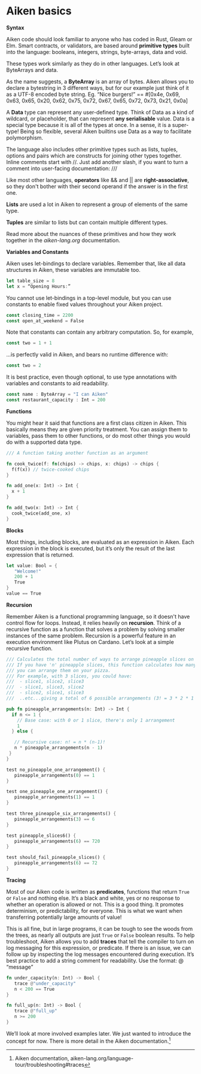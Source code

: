 # Aiken basics

**Syntax**

Aiken code should look familiar to anyone who has coded in Rust, Gleam or Elm. Smart contracts, or validators, are based around **primitive types** built into the language: booleans, integers, strings, byte-arrays, data and void. 

These types work similarly as they do in other languages. Let’s look at ByteArrays and data. 

As the name suggests, a **ByteArray** is an array of bytes. Aiken allows you to declare a bytestring in 3 different ways, but for our example just think of it as a UTF-8 encoded byte string. Eg. “Nice burgers!”  == #[0x4e, 0x69, 0x63, 0x65, 0x20, 0x62, 0x75, 0x72, 0x67, 0x65, 0x72, 0x73, 0x21, 0x0a] 

A **Data** type can represent any user-defined type. Think of Data as a kind of wildcard, or placeholder, that can represent **any serialisable** value. Data is a special type because it is all of the types at once. In a sense, it is a super-type! Being so flexible, several Aiken builtins use Data as a way to facilitate polymorphism.

The language also includes other primitive types such as lists, tuples, options and pairs which are constructs for joining other types together. Inline comments start with //. Just add another slash, if you want to turn a comment into user-facing documentation: ///

Like most other languages, **operators** like && and || are **right-associative**, so they don't bother with their second operand if the answer is in the first one.

**Lists** are used a lot in Aiken to represent a group of elements of the same type.  

**Tuples** are similar to lists but can contain multiple different types.

Read more about the nuances of these primitives and how they work together in the *aiken-lang.org* documentation.

**Variables and Constants** 

Aiken uses let-bindings to declare variables. Remember that, like all data structures in Aiken, these variables are immutable too.

```rust
let table_size = 8
let x = “Opening Hours:”
```

You cannot use let-bindings in a top-level module, but you can use constants to enable fixed values throughout your Aiken project.
```rust
const closing_time = 2200
const open_at_weekend = False
```
Note that constants can contain any arbitrary computation. So, for example, 
```rust
const two = 1 + 1
```
…is perfectly valid in Aiken, and bears no runtime difference with:
```rust
const two = 2
```
It is best practice, even though optional, to use type annotations with variables and constants to aid readability.
```rust
const name : ByteArray = "I can Aiken"
const restaurant_capacity : Int = 200
```
**Functions**

You might hear it said that functions are a first class citizen in Aiken. This basically means they are given priority treatment. You can assign them to variables, pass them to other functions, or do most other things you would do with a supported data type. 

```rust
/// A function taking another function as an argument

fn cook_twice(f: fn(chips) -> chips, x: chips) -> chips {
  f(f(x)) // twice-cooked chips
}

fn add_one(x: Int) -> Int {
  x + 1
}

fn add_two(x: Int) -> Int {
  cook_twice(add_one, x)
}
```
**Blocks**

Most things, including blocks, are evaluated as an expression in Aiken. Each expression in the block is executed, but it’s only the result of the last expression that is returned.

```rust
let value: Bool = {
   "Welcome!"
   200 + 1
   True
}
value == True
```
**Recursion**

Remember Aiken is a functional programming language, so it doesn't have control flow for loops. Instead, it relies heavily on **recursion**. Think of a recursive function as a function that solves a problem by solving smaller instances of the same problem. Recursion is a powerful feature in an execution environment like Plutus on Cardano. Let’s look at a simple recursive function.

```rust
/// Calculates the total number of ways to arrange pineapple slices on a pizza.
/// If you have 'n' pineapple slices, this function calculates how many different ways
/// you can arrange them on your pizza.
/// For example, with 3 slices, you could have:
///  - slice1, slice2, slice3
///  - slice1, slice3, slice2
///  - slice2, slice1, slice3
///  ..etc...giving a total of 6 possible arrangements (3! = 3 * 2 * 1 = 6)

pub fn pineapple_arrangements(n: Int) -> Int {
  if n <= 1 {
    // Base case: with 0 or 1 slice, there's only 1 arrangement
    1
  } else {

   // Recursive case: n! = n * (n-1)!
   n * pineapple_arrangements(n - 1)
 }
}

test no_pineapple_one_arrangement() {
   pineapple_arrangements(0) == 1
}

test one_pineapple_one_arrangement() {
   pineapple_arrangements(1) == 1
}

test three_pineapple_six_arrangements() {
   pineapple_arrangements(3) == 6
}

test pineapple_slices6() {
   pineapple_arrangements(6) == 720
}

test should_fail_pineapple_slices() {
   pineapple_arrangements(6) == 72
}
```

**Tracing**

Most of our Aiken code is written as **predicates**, functions that return ```True``` or ```False``` and nothing else. It’s a black and white, yes or no response to whether an operation is allowed or not. This is a good thing. It promotes determinism, or predictability, for everyone. This is what we want when transferring potentially large amounts of value! 

This is all fine, but in large programs, it can be tough to see the woods from the trees, as nearly all outputs are just ```True``` or ```False``` boolean results. To help troubleshoot, Aiken allows you to add **traces** that tell the compiler to turn on log messaging for this expression, or predicate. If there is an issue, we can follow up by inspecting the log messages encountered during execution. It’s best practice to add a string comment for readability. Use the format: @ “message” 

```rust
fn under_capacity(n: Int) -> Bool {
   trace @"under_capacity"
   n < 200 == True
}

fn full_up(n: Int) -> Bool {
   trace @"full_up"
   n >= 200
}
```
We’ll look at more involved examples later. We just wanted to introduce the concept for now. There is more detail in the Aiken documentation.[^1]


[^1]: Aiken documentation, aiken-lang.org/language-tour/troubleshooting#traces
